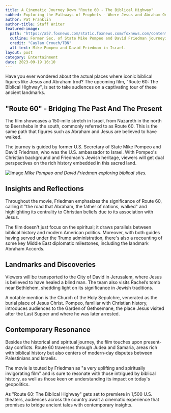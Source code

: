 ```yaml
---
title: A Cinematic Journey Down "Route 60 - The Biblical Highway" 
subhed: Exploring the Pathways of Prophets - Where Jesus and Abraham Once Walked
author: Pat Franklin
author-title: Staff Writer
featured-image: 
  path: "https://a57.foxnews.com/static.foxnews.com/foxnews.com/content/uploads/2023/09/672/378/Hightway-1.jpg?ve=1&tl=1"
  cutline: Former Sec. of State Mike Pompeo and David Friedman journeying through Israel's biblical locations.
  credit: "Caylan Crouch/TBN"
  alt-text: Mike Pompeo and David Friedman in Israel.
layout: post
category: Entertainment
date: 2023-09-19 16:10
---
```


Have you ever wondered about the actual places where iconic biblical figures like Jesus and Abraham trod? The upcoming film, "Route 60: The Biblical Highway", is set to take audiences on a captivating tour of these ancient landmarks.

## "Route 60" - Bridging The Past And The Present

The film showcases a 150-mile stretch in Israel, from Nazareth in the north to Beersheba in the south, commonly referred to as Route 60. This is the same path that figures such as Abraham and Jesus are believed to have walked.

The journey is guided by former U.S. Secretary of State Mike Pompeo and David Friedman, who was the U.S. ambassador to Israel. With Pompeo's Christian background and Friedman's Jewish heritage, viewers will get dual perspectives on the rich history embedded in this sacred land.

![Image](https://a57.foxnews.com/static.foxnews.com/foxnews.com/content/uploads/2023/09/672/378/Highway-4.jpg?ve=1&tl=1)
*Mike Pompeo and David Friedman exploring biblical sites.*

## Insights and Reflections

Throughout the movie, Friedman emphasizes the significance of Route 60, calling it "the road that Abraham, the father of nations, walked" and highlighting its centrality to Christian beliefs due to its association with Jesus.

The film doesn't just focus on the spiritual; it draws parallels between biblical history and modern American politics. Moreover, with both guides having served under the Trump administration, there's also a recounting of some key Middle East diplomatic milestones, including the landmark Abraham Accords.

## Landmarks and Discoveries

Viewers will be transported to the City of David in Jerusalem, where Jesus is believed to have healed a blind man. The team also visits Rachel’s tomb near Bethlehem, shedding light on its significance in Jewish traditions. 

A notable mention is the Church of the Holy Sepulchre, venerated as the burial place of Jesus Christ. Pompeo, familiar with Christian history, introduces audiences to the Garden of Gethsemane, the place Jesus visited after the Last Supper and where he was later arrested.

## Contemporary Resonance

Besides the historical and spiritual journey, the film touches upon present-day conflicts. Route 60 traverses through Judea and Samaria, areas rich with biblical history but also centers of modern-day disputes between Palestinians and Israelis.

The movie is touted by Friedman as "a very uplifting and spiritually invigorating film" and is sure to resonate with those intrigued by biblical history, as well as those keen on understanding its impact on today's geopolitics.

As "Route 60: The Biblical Highway" gets set to premiere in 1,500 U.S. theaters, audiences across the country await a cinematic experience that promises to bridge ancient tales with contemporary insights.

